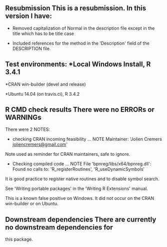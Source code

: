## Resubmission This is a resubmission. In this version I have:

* Removed capitalization of Normal in the description file except in the title 
which has to be title case

* Included references for the method in the 'Description' field of the
DESCRIPTION file.

## Test environments: *Local Windows Install, R 3.4.1

*CRAN win-builder (devel and release)

*Ubuntu 14.04 (on travis.ci), R 3.4.2

## R CMD check results There were no ERRORs or WARNINGs

There were 2 NOTES:

* checking CRAN incoming feasibility ... NOTE Maintainer: 'Jolien Cremers 
<joliencremers@gmail.com>'

Note used as reminder for CRAN maintainers, safe to ignore.

* Checking compiled code ... NOTE File 'bpnreg/libs/x64/bpnreg.dll': Found no 
calls to: 'R_registerRoutines', 'R_useDynamicSymbols'

It is good practice to register native routines and to disable symbol search.

See 'Writing portable packages' in the 'Writing R Extensions' manual.

This is a known false positive on Windows. It did not occur on the CRAN 
win-builder or on Ubuntu.

## Downstream dependencies There are currently no downstream dependencies for 
this package.
